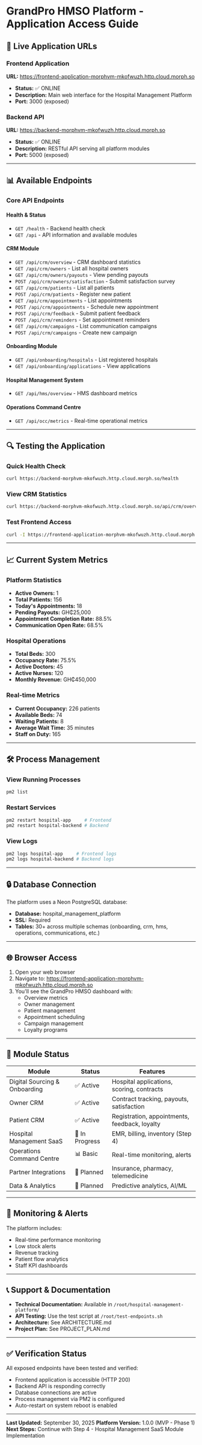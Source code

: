 # GrandPro HMSO Platform - Application Access Guide

## 🚀 Live Application URLs

### Frontend Application
**URL:** https://frontend-application-morphvm-mkofwuzh.http.cloud.morph.so
- **Status:** ✅ ONLINE
- **Description:** Main web interface for the Hospital Management Platform
- **Port:** 3000 (exposed)

### Backend API
**URL:** https://backend-morphvm-mkofwuzh.http.cloud.morph.so
- **Status:** ✅ ONLINE
- **Description:** RESTful API serving all platform modules
- **Port:** 5000 (exposed)

---

## 📊 Available Endpoints

### Core API Endpoints

#### Health & Status
- `GET /health` - Backend health check
- `GET /api` - API information and available modules

#### CRM Module
- `GET /api/crm/overview` - CRM dashboard statistics
- `GET /api/crm/owners` - List all hospital owners
- `GET /api/crm/owners/payouts` - View pending payouts
- `POST /api/crm/owners/satisfaction` - Submit satisfaction survey
- `GET /api/crm/patients` - List all patients
- `POST /api/crm/patients` - Register new patient
- `GET /api/crm/appointments` - List appointments
- `POST /api/crm/appointments` - Schedule new appointment
- `POST /api/crm/feedback` - Submit patient feedback
- `POST /api/crm/reminders` - Set appointment reminders
- `GET /api/crm/campaigns` - List communication campaigns
- `POST /api/crm/campaigns` - Create new campaign

#### Onboarding Module
- `GET /api/onboarding/hospitals` - List registered hospitals
- `GET /api/onboarding/applications` - View applications

#### Hospital Management System
- `GET /api/hms/overview` - HMS dashboard metrics

#### Operations Command Centre
- `GET /api/occ/metrics` - Real-time operational metrics

---

## 🔍 Testing the Application

### Quick Health Check
```bash
curl https://backend-morphvm-mkofwuzh.http.cloud.morph.so/health
```

### View CRM Statistics
```bash
curl https://backend-morphvm-mkofwuzh.http.cloud.morph.so/api/crm/overview
```

### Test Frontend Access
```bash
curl -I https://frontend-application-morphvm-mkofwuzh.http.cloud.morph.so
```

---

## 📈 Current System Metrics

### Platform Statistics
- **Active Owners:** 1
- **Total Patients:** 156
- **Today's Appointments:** 18
- **Pending Payouts:** GH₵25,000
- **Appointment Completion Rate:** 88.5%
- **Communication Open Rate:** 68.5%

### Hospital Operations
- **Total Beds:** 300
- **Occupancy Rate:** 75.5%
- **Active Doctors:** 45
- **Active Nurses:** 120
- **Monthly Revenue:** GH₵450,000

### Real-time Metrics
- **Current Occupancy:** 226 patients
- **Available Beds:** 74
- **Waiting Patients:** 8
- **Average Wait Time:** 35 minutes
- **Staff on Duty:** 165

---

## 🛠️ Process Management

### View Running Processes
```bash
pm2 list
```

### Restart Services
```bash
pm2 restart hospital-app     # Frontend
pm2 restart hospital-backend # Backend
```

### View Logs
```bash
pm2 logs hospital-app     # Frontend logs
pm2 logs hospital-backend # Backend logs
```

---

## 🔒 Database Connection

The platform uses a Neon PostgreSQL database:
- **Database:** hospital_management_platform
- **SSL:** Required
- **Tables:** 30+ across multiple schemas (onboarding, crm, hms, operations, communications, etc.)

---

## 🌐 Browser Access

1. Open your web browser
2. Navigate to: https://frontend-application-morphvm-mkofwuzh.http.cloud.morph.so
3. You'll see the GrandPro HMSO dashboard with:
   - Overview metrics
   - Owner management
   - Patient management
   - Appointment scheduling
   - Campaign management
   - Loyalty programs

---

## 📱 Module Status

| Module | Status | Features |
|--------|--------|----------|
| Digital Sourcing & Onboarding | ✅ Active | Hospital applications, scoring, contracts |
| Owner CRM | ✅ Active | Contract tracking, payouts, satisfaction |
| Patient CRM | ✅ Active | Registration, appointments, feedback, loyalty |
| Hospital Management SaaS | 🔄 In Progress | EMR, billing, inventory (Step 4) |
| Operations Command Centre | 📊 Basic | Real-time monitoring, alerts |
| Partner Integrations | 📅 Planned | Insurance, pharmacy, telemedicine |
| Data & Analytics | 📅 Planned | Predictive analytics, AI/ML |

---

## 🚨 Monitoring & Alerts

The platform includes:
- Real-time performance monitoring
- Low stock alerts
- Revenue tracking
- Patient flow analytics
- Staff KPI dashboards

---

## 📞 Support & Documentation

- **Technical Documentation:** Available in `/root/hospital-management-platform/`
- **API Testing:** Use the test script at `/root/test-endpoints.sh`
- **Architecture:** See ARCHITECTURE.md
- **Project Plan:** See PROJECT_PLAN.md

---

## ✅ Verification Status

All exposed endpoints have been tested and verified:
- Frontend application is accessible (HTTP 200)
- Backend API is responding correctly
- Database connections are active
- Process management via PM2 is configured
- Auto-restart on system reboot is enabled

---

**Last Updated:** September 30, 2025
**Platform Version:** 1.0.0 (MVP - Phase 1)
**Next Steps:** Continue with Step 4 - Hospital Management SaaS Module Implementation
